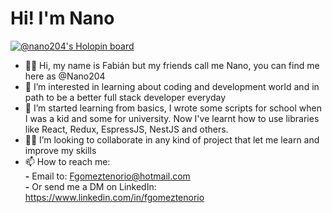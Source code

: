 # Hi! I'm Nano

[![@nano204's Holopin board](https://holopin.me/nano204)](https://holopin.io/@nano204)

- 👋🏼 Hi, my name is Fabián but my friends call me Nano, you can find me here as @Nano204
- 👀 I’m interested in learning about coding and development world and in path to be a better full stack developer everyday
- 🌱 I’m started learning from basics, I wrote some scripts for school when I was a kid and some for university. Now I've learnt how to use libraries like React, Redux, EspressJS, NestJS and others.
- 💪🏼 I’m looking to collaborate in any kind of project that let me learn and improve my skills
- 📫 How to reach me: <br />
      **-** Email to: Fgomeztenorio@hotmail.com <br />
      **-** Or send me a DM on LinkedIn: https://www.linkedin.com/in/fgomeztenorio

